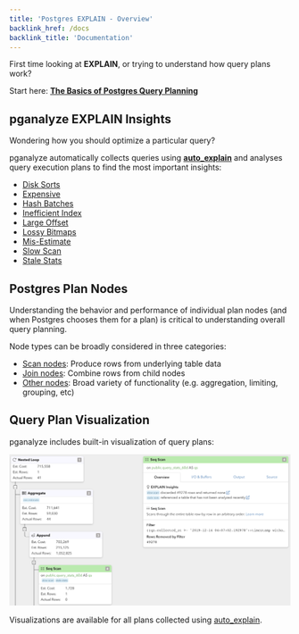 ```yaml
---
title: 'Postgres EXPLAIN - Overview'
backlink_href: /docs
backlink_title: 'Documentation'
---
```


First time looking at **EXPLAIN**, or trying to understand how query plans work?

Start here: **[The Basics of Postgres Query Planning](/docs/explain/basics-of-postgres-query-planning)**

## pganalyze EXPLAIN Insights

Wondering how you should optimize a particular query?

pganalyze automatically collects queries using **[auto_explain](/docs/log-insights/setup/auto_explain)** and
analyses query execution plans to find the most important insights:

* [Disk Sorts](/docs/explain/insights/disk-sorts)
* [Expensive](/docs/explain/insights/expensive)
* [Hash Batches](/docs/explain/insights/hash-batches)
* [Inefficient Index](/docs/explain/insights/inefficient-index)
* [Large Offset](/docs/explain/insights/large-offset)
* [Lossy Bitmaps](/docs/explain/insights/lossy-bitmaps)
* [Mis-Estimate](/docs/explain/insights/mis-estimate)
* [Slow Scan](/docs/explain/insights/slow-scan)
* [Stale Stats](/docs/explain/insights/stale-stats)

## Postgres Plan Nodes

Understanding the behavior and performance of individual plan nodes (and when Postgres chooses them for a plan) is critical to understanding overall query planning.

Node types can be broadly considered in three categories:

* [Scan nodes](/docs/explain/scan-nodes): Produce rows from underlying table data
* [Join nodes](/docs/explain/join-nodes): Combine rows from child nodes
* [Other nodes](/docs/explain/other-nodes): Broad variety of functionality (e.g. aggregation, limiting, grouping, etc)

## Query Plan Visualization

pganalyze includes built-in visualization of query plans:

![Plan Visualization Example](visualization.png)

Visualizations are available for all plans collected using [auto_explain](/docs/log-insights/setup/auto_explain).